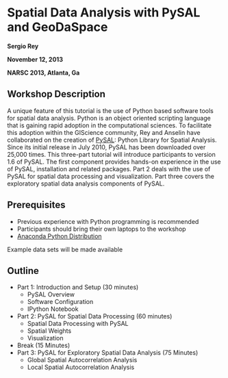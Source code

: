 # Spatial Data Analysis with PySAL and GeoDaSpace

**Sergio Rey**

**November 12, 2013**

**NARSC 2013, Atlanta, Ga**

## Workshop Description

A unique feature of this tutorial is the use of Python based software tools for spatial data analysis. Python is an object oriented scripting language that is gaining rapid adoption in the computational sciences. To facilitate this adoption within the GIScience community, Rey and Anselin have collaborated on the creation of [PySAL][PySAL]: Python Library for Spatial Analysis. Since its initial release in July 2010, PySAL has been downloaded over 25,000 times. This three-part tutorial will introduce participants to version 1.6 of PySAL. The first component provides hands-on experience in the use of PySAL, installation and related packages. Part 2 deals with the use of PySAL for spatial data processing and visualization. Part three covers the exploratory spatial data analysis components of PySAL.

## Prerequisites

- Previous experience with Python programming is recommended
- Participants should bring their own laptops to the workshop
- [Anaconda Python Distribution][Anaconda]

Example data sets will be made available

## Outline

- Part  1: Introduction and Setup (30 minutes)
	- PySAL Overview
	- Software Configuration
	- IPython Notebook
- Part  2: PySAL for Spatial Data Processing (60 minutes)
	- Spatial Data Processing with PySAL
	- Spatial Weights
	- Visualization
- Break (15 Minutes)
- Part  3: PySAL for Exploratory Spatial Data Analysis (75 Minutes)
	- Global Spatial Autocorrelation Analysis
	- Local Spatial Autocorrelation Analysis

[PySAL]: http://pysal.org
[GeoDaSpace]: https://geodacenter.asu.edu/geodaspace-mode
[Anaconda]: http://continuum.io/downloads.html
